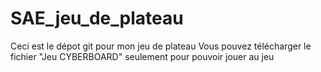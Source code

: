 # SAE_jeu_de_plateau
Ceci est le dépot git pour mon jeu de plateau
Vous pouvez télécharger le fichier "Jeu CYBERBOARD" seulement pour pouvoir jouer au jeu
